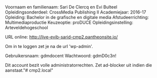 Voornaam en familienaam: Sari De Clercq en Evi Bulteel
Opleidingsonderdeel: CrossMedia Publishing II
Academiejaar: 2016-17
Opleiding: Bachelor in de grafische en digitale media
Afstudeerrichting: Multimediaproductie
Keuzeoptie: proDUCE
Opleidingsinstelling: Arteveldehogeschool

URL online: http://live-evib-sarid-cmp2.pantheonsite.io/

Om in te loggen zet je na de url 'wp-admin'.

Gebruikersnaam: gdmdocent
Wachtwoord: gdmD0c3n!

Dit account bezit volle administratorrechten.
Zet ad-blocker uit indien die aanstaat."# cmp2.local" 
